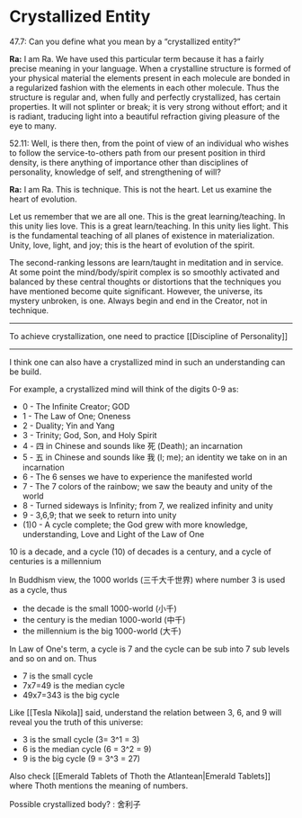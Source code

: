 # Crystallized Entity
47.7: Can you define what you mean by a “crystallized entity?”

**Ra:** I am Ra. We have used this particular term because it has a fairly precise meaning in your language. When a crystalline structure is formed of your physical material the elements present in each molecule are bonded in a regularized fashion with the elements in each other molecule. Thus the structure is regular and, when fully and perfectly crystallized, has certain properties. It will not splinter or break; it is very strong without effort; and it is radiant, traducing light into a beautiful refraction giving pleasure of the eye to many.

52.11: Well, is there then, from the point of view of an individual who wishes to follow the service-to-others path from our present position in third density, is there anything of importance other than disciplines of personality, knowledge of self, and strengthening of will?

**Ra:** I am Ra. This is technique. This is not the heart. Let us examine the heart of evolution.  
  
Let us remember that we are all one. This is the great learning/teaching. In this unity lies love. This is a great learn/teaching. In this unity lies light. This is the fundamental teaching of all planes of existence in materialization. Unity, love, light, and joy; this is the heart of evolution of the spirit.  
  
The second-ranking lessons are learn/taught in meditation and in service. At some point the mind/body/spirit complex is so smoothly activated and balanced by these central thoughts or distortions that the techniques you have mentioned become quite significant. However, the universe, its mystery unbroken, is one. Always begin and end in the Creator, not in technique.

---
To achieve crystallization, one need to practice [[Discipline of Personality]]

---

I think one can also have a crystallized mind in such an understanding can be build. 

For example, a crystallized mind will think of the digits 0-9 as:
- 0 - The Infinite Creator; GOD
- 1 - The Law of One; Oneness
- 2 - Duality; Yin and Yang
- 3 - Trinity; God, Son, and Holy Spirit
- 4 - 四 in Chinese and sounds like 死 (Death); an incarnation
- 5 - 五 in Chinese and sounds like 我 (I; me); an identity we take on in an incarnation
- 6 - The 6 senses we have to experience the manifested world
- 7 - The 7 colors of the rainbow; we saw the beauty and unity of the world
- 8 - Turned sideways is Infinity; from 7, we realized infinity and unity
- 9 - 3,6,9; that we seek to return into unity
- (1)0 - A cycle complete; the God grew with more knowledge, understanding, Love and Light of the Law of One

10 is a decade, and a cycle (10) of decades is a century, and a cycle of centuries is a millennium

In Buddhism view, the 1000 worlds (三千大千世界) where number 3 is used as a cycle, thus
- the decade is the small 1000-world (小千)
- the century is the median 1000-world (中千)
- the millennium is the big 1000-world (大千)

In Law of One's term, a cycle is 7 and the cycle can be sub into 7 sub levels and so on and on. Thus
- 7 is the small cycle
- 7x7=49 is the median cycle
- 49x7=343 is the big cycle

Like [[Tesla Nikola]] said, understand the relation between 3, 6, and 9 will reveal you the truth of this universe:
- 3 is the small cycle (3= 3^1 = 3)
- 6 is the median cycle (6 = 3^2 = 9)
- 9 is the big cycle (9 = 3^3 = 27)

Also check [[Emerald Tablets of Thoth the Atlantean|Emerald Tablets]] where Thoth mentions the meaning of numbers.


Possible crystallized body? : 舍利子